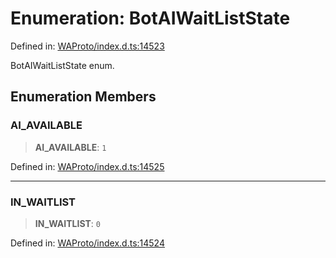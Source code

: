 # Enumeration: BotAIWaitListState

Defined in: [WAProto/index.d.ts:14523](https://github.com/Fokusdotid/Baileys/blob/abcb8d9f2160683543784d4a7641ec0f8c55ed7e/WAProto/index.d.ts#L14523)

BotAIWaitListState enum.

## Enumeration Members

### AI\_AVAILABLE

> **AI\_AVAILABLE**: `1`

Defined in: [WAProto/index.d.ts:14525](https://github.com/Fokusdotid/Baileys/blob/abcb8d9f2160683543784d4a7641ec0f8c55ed7e/WAProto/index.d.ts#L14525)

***

### IN\_WAITLIST

> **IN\_WAITLIST**: `0`

Defined in: [WAProto/index.d.ts:14524](https://github.com/Fokusdotid/Baileys/blob/abcb8d9f2160683543784d4a7641ec0f8c55ed7e/WAProto/index.d.ts#L14524)
